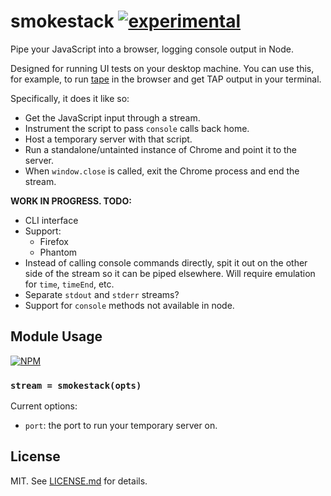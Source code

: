 # smokestack [![experimental](http://badges.github.io/stability-badges/dist/experimental.svg)](http://github.com/badges/stability-badges)

Pipe your JavaScript into a browser, logging console output in Node.

Designed for running UI tests on your desktop machine. You can use this,
for example, to run [tape](https://github.com/substack/tape) in the browser and
get TAP output in your terminal.

Specifically, it does it like so:

* Get the JavaScript input through a stream.
* Instrument the script to pass `console` calls back home.
* Host a temporary server with that script.
* Run a standalone/untainted instance of Chrome and point it to the server.
* When `window.close` is called, exit the Chrome process and end the stream.

**WORK IN PROGRESS. TODO:**

* CLI interface
* Support:
  * Firefox
  * Phantom
* Instead of calling console commands directly, spit it out on the other side
  of the stream so it can be piped elsewhere. Will require emulation for `time`,
  `timeEnd`, etc.
* Separate `stdout` and `stderr` streams?
* Support for `console` methods not available in node.

## Module Usage

[![NPM](https://nodei.co/npm/smokestack.png)](https://nodei.co/npm/smokestack/)

### `stream = smokestack(opts)`

Current options:

* `port`: the port to run your temporary server on.

## License

MIT. See [LICENSE.md](http://github.com/hughsk/smokestack/blob/master/LICENSE.md) for details.
